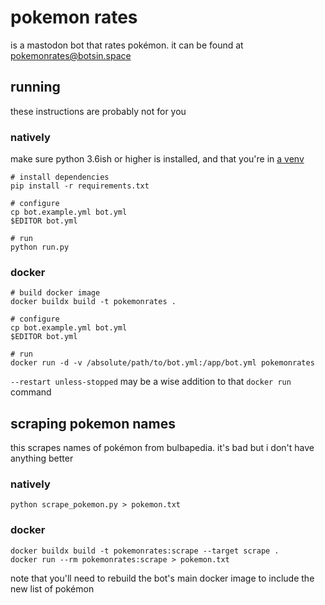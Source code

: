 # pokemon rates

is a mastodon bot that rates pokémon. it can be found at [pokemonrates@botsin.space](https://botsin.space/@pokemonrates)

## running

these instructions are probably not for you

### natively

make sure python 3.6ish or higher is installed, and that you're in [a venv](https://docs.python.org/3.10/library/venv.html)

```
# install dependencies
pip install -r requirements.txt

# configure
cp bot.example.yml bot.yml
$EDITOR bot.yml

# run
python run.py
```

### docker

```
# build docker image
docker buildx build -t pokemonrates .

# configure
cp bot.example.yml bot.yml
$EDITOR bot.yml

# run
docker run -d -v /absolute/path/to/bot.yml:/app/bot.yml pokemonrates
```

`--restart unless-stopped` may be a wise addition to that `docker run` command

## scraping pokemon names

this scrapes names of pokémon from bulbapedia. it's bad but i don't have anything better

### natively

```
python scrape_pokemon.py > pokemon.txt
```

### docker

```
docker buildx build -t pokemonrates:scrape --target scrape .
docker run --rm pokemonrates:scrape > pokemon.txt
```

note that you'll need to rebuild the bot's main docker image to include the new list of pokémon

